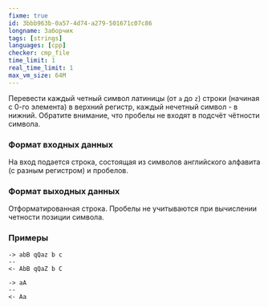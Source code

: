 ```yaml
---
fixme: true
id: 3bbb963b-0a57-4d74-a279-501671c07c86
longname: Заборчик
tags: [strings]
languages: [cpp]
checker: cmp_file
time_limit: 1
real_time_limit: 1
max_vm_size: 64M
---
```



Перевести каждый четный символ латиницы (от `a` до `z`) строки (начиная с 0-го элемента) в верхний регистр, каждый нечетный символ - в нижний.
Обратите внимание, что пробелы не входят в подсчёт чётности символа.

### Формат входных данных

На вход подается строка, состоящая из символов английского алфавита (с разным регистром) и пробелов. 

### Формат выходных данных

Отформатированная строка. Пробелы не учитываются при вычислении четности позиции символа.

### Примеры

```
-> abB qQaz b c
--
<- AbB qQaZ b C
```

```
-> aA
--
<- Aa
```
